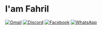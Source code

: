 <!-- ![Satya wikananda's card name](https://cardivo.vercel.app/api?name=Satya%20Wikananda&description=Hi,%20i%27m%20a%20front%20end%20web%20developer%20and%20i%27m%2020%20y.o.%20Nice%20to%20meet%20you%20%F0%9F%91%8B&image=https://avatars.githubusercontent.com/u/33148052v=4&backgroundColor=%23ecf0f1&instagram=satyawikananda&linkedin=I%20Gusti%20Ngurah%20Satya%20%20Wikananda&github=satyawikananda&twitter=satya_wikananda&pattern=leaf&colorPattern=%23eaeaea) -->

<!-- ![Fahril's card name](https://cardivo.vercel.app/api?name=Fahril%20Maula%20Tanzil%20Huda&description=I%20am%20Batman.&image=https://avatars.githubusercontent.com/fahrilmth&backgroundColor=%22272E&colorPattern=%23476072&fontColor=%23EEEEEE&opacity=0.6) -->
# I'am Fahril
<!-- [![GitHub Streak](http://github-readme-streak-stats.herokuapp.com?user=fahrilmth&theme=dark&background=1A1B27)](https://git.io/streak-stats)
 -->
[![Gmail](https://img.shields.io/badge/Gmail-22272E?style=for-the-badge&logo=gmail&logoColor=white)](mailto:fahril16093@gmail.com)
[![Discord](https://img.shields.io/badge/-Discord-22272E?style=for-the-badge&logo=discord&logoColor=white)](https://discord.com/users/352744397307117568)
[![Facebook](https://img.shields.io/badge/Facebook-22272E.svg?style=for-the-badge&logo=Facebook&logoColor=white)](https://web.facebook.com/fahril005)
[![WhatsApp](https://img.shields.io/badge/WhatsApp-22272E?style=for-the-badge&logo=whatsapp&logoColor=white)](https://wa.me/6289601485849)


